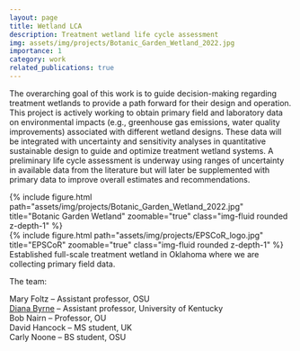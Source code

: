 ```yaml
---
layout: page
title: Wetland LCA
description: Treatment wetland life cycle assessment
img: assets/img/projects/Botanic_Garden_Wetland_2022.jpg
importance: 1
category: work
related_publications: true
---
```


The overarching goal of this work is to guide decision-making regarding treatment wetlands to provide a path forward for their design and operation. This project is actively working to obtain primary field and laboratory data on environmental impacts (e.g., greenhouse gas emissions, water quality improvements) associated with different wetland designs. These data will be integrated with uncertainty and sensitivity analyses in quantitative sustainable design to guide and optimize treatment wetland systems. A preliminary life cycle assessment is underway using ranges of uncertainty in available data from the literature but will later be supplemented with primary data to improve overall estimates and recommendations.

<div class="row">
    <div class="col-sm mt-3 mt-md-0">
        {% include figure.html path="assets/img/projects/Botanic_Garden_Wetland_2022.jpg" title="Botanic Garden Wetland" zoomable="true" class="img-fluid rounded z-depth-1" %}
    </div>
    <div class="col-sm mt-3 mt-md-0">
        {% include figure.html path="assets/img/projects/EPSCoR_logo.jpg" title="EPSCoR" zoomable="true" class="img-fluid rounded z-depth-1" %}
    </div>
</div>
<div class="caption">
    Established full-scale treatment wetland in Oklahoma where we are collecting primary field data.
</div>

The team:<br>

Mary Foltz – Assistant professor, OSU <br>
<a href="http://byrne.engr.uky.edu/">Diana Byrne</a> – Assistant professor, University of Kentucky <br>
Bob Nairn – Professor, OU <br>
David Hancock – MS student, UK<br>
Carly Noone – BS student, OSU<br>
